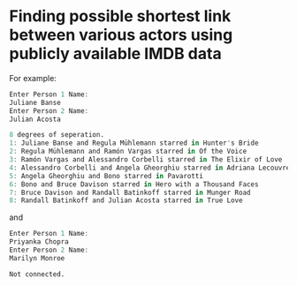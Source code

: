 # Finding possible shortest link between various actors using publicly available IMDB data

For example:

```julia
Enter Person 1 Name:
Juliane Banse
Enter Person 2 Name:
Julian Acosta

8 degrees of seperation.
1: Juliane Banse and Regula Mühlemann starred in Hunter's Bride
2: Regula Mühlemann and Ramón Vargas starred in Of the Voice
3: Ramón Vargas and Alessandro Corbelli starred in The Elixir of Love
4: Alessandro Corbelli and Angela Gheorghiu starred in Adriana Lecouvreur
5: Angela Gheorghiu and Bono starred in Pavarotti
6: Bono and Bruce Davison starred in Hero with a Thousand Faces
7: Bruce Davison and Randall Batinkoff starred in Munger Road
8: Randall Batinkoff and Julian Acosta starred in True Love
```

and

```julia
Enter Person 1 Name:
Priyanka Chopra
Enter Person 2 Name:
Marilyn Monroe

Not connected.
```
